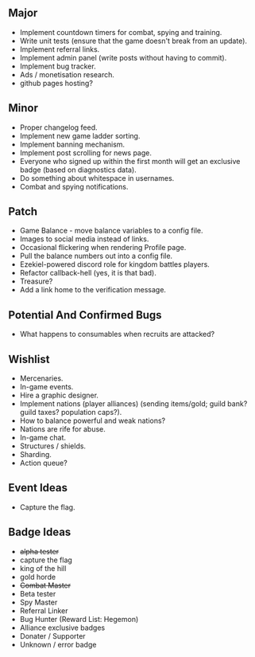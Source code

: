 Major
---

* Implement countdown timers for combat, spying and training.
* Write unit tests (ensure that the game doesn't break from an update).
* Implement referral links.
* Implement admin panel (write posts without having to commit).
* Implement bug tracker.
* Ads / monetisation research.
* github pages hosting?

Minor
---

* Proper changelog feed.
* Implement new game ladder sorting.
* Implement banning mechanism.
* Implement post scrolling for news page.
* Everyone who signed up within the first month will get an exclusive badge (based on diagnostics data).
* Do something about whitespace in usernames.
* Combat and spying notifications.

Patch
---

* Game Balance - move balance variables to a config file.
* Images to social media instead of links.
* Occasional flickering when rendering Profile page.
* Pull the balance numbers out into a config file.
* Ezekiel-powered discord role for kingdom battles players.
* Refactor callback-hell (yes, it is that bad).
* Treasure?
* Add a link home to the verification message.

Potential And Confirmed Bugs
---

* What happens to consumables when recruits are attacked?

Wishlist
---

* Mercenaries.
* In-game events.
* Hire a graphic designer.
* Implement nations (player alliances) (sending items/gold; guild bank? guild taxes? population caps?).
* How to balance powerful and weak nations?
* Nations are rife for abuse.
* In-game chat.
* Structures / shields.
* Sharding.
* Action queue?

Event Ideas
---

* Capture the flag.

Badge Ideas
---

* ~~alpha tester~~
* capture the flag
* king of the hill
* gold horde
* ~~Combat Master~~
* Beta tester
* Spy Master
* Referral Linker
* Bug Hunter (Reward List: Hegemon)
* Alliance exclusive badges
* Donater / Supporter
* Unknown / error badge
